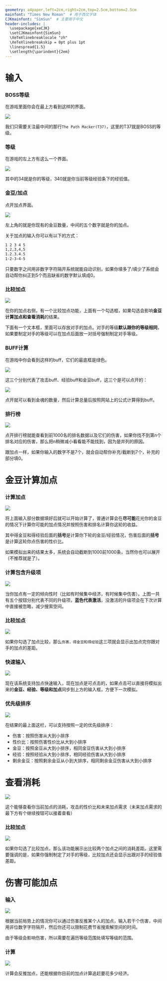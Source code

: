 ```yaml
---
geometry: a4paper,left=2cm,right=2cm,top=2.5cm,bottom=2.5cm
mainfont: "Times New Roman"  # 用于西文字体
CJKmainfont: "SimSun"  # 主要用于中文
header-includes: |
  \usepackage{xeCJK}
  \setCJKmainfont{SimSun}
  \XeTeXlinebreaklocale "zh"
  \XeTeXlinebreakskip = 0pt plus 1pt
  \linespread{1.5}
  \setlength{\parindent}{2em}
---
```


# 输入

### BOSS等级

在游戏里面你会在最上方看到这样的界面。

![](./images/bosslevel.png)

我们只需要关注最中间的那行`The Path Macker(T37)`，这里的T37就是BOSS的等级。

### 等级

在游戏的左上方有这么一个界面。

![](./images/urlevel.png)

其中的34就是你的等级，340就是你当前等级经验条下的经验值。

### 金豆/加点

点开加点界面。

![](./images/points.png)

左上角的就是你现有的金豆数量，中间的五个数字就是你的加点。

关于加点的输入你可以有以下的方式：

```txt
1 2 3 4 5
1,2,3,4,5
1.2.3.4.5
1-2-3-4-5
```

只要数字之间用非数字字符隔开系统就能自动识别，如果你填多了/填少了系统会自动帮你纠正到5个而且缺省的数字默认填成0。

### 比较加点

![](./images/buildcomparison-zh.png)

在你的加点右侧，有一个比较加点功能，上面有一个勾选框，如果勾选会影响**金豆计算加点和查看消耗**的结果。

下面有一个文本框，里面可以存放对手的加点。对手的等级**默认跟你的等级相同**，如果要制定对手的等级可以在加点后面放一对括号强制制定对手等级。

### BUFF计算

在游戏中你会看到这样的buff，它们的最底框是绿色。

![](./images/buff.png)

这三个分别代表了攻击buff、经验buff和金豆buff，这三个是可以点开的：

![](./images/goldsoul.png)

点开就可以看到金魂的数量，然后计算总量后按照网站上的公式计算得到buff。

### 排行榜

![](./images/leaderboard.png)

点开排行榜就能查看到前1000名的排名数据以及它们的伤害，如果你找不到第n个排名对应的伤害，那么把n稍微减小看看能不能找到，因为是并列的原因。

跟加点一样，如果你输入的数字不是7个，就会自动帮你补充/截断到7个，补充的部分填0。

# 金豆计算加点

### 计算加点

![](./images/gptodamage1-zh.png)

将上面输入部分数据填好后就可以开始计算了，普通计算会在**尽可能**花光你的金豆的情况下计算你可能的加点情况并按照伤害和排名计算你这轮的收益。

其中得金豆和得经验后面的**括号**是计算你下轮的金豆/经验情况，伤害后面的**括号**是计算这轮你点伤害的性价比。

如果模拟出来的结果太多，系统会自动截断到1000前1000条，当然你也可以展开（不推荐就是了）。

### 计算包含升级项

![](./images/includeingupgrades.png)

当你加点有一定的倾向性时（比如有时候集中经济，有时候集中伤害）。上图一共有五个按钮分别代表不同的升级项，**蓝色代表激活**，没激活的升级项会在下次计算中直接被忽略，减少搜索空间。

### 比较加点

![](./images/gptodamage2.png)

如果你勾选了加点比较，那么`伤害，得金豆和得经验`这三项就会显示出加点完你跟对手的加点的差距。

### 快速输入

![](./images/gptodamage3-zh.png)

现在该系统支持加点快速输入，现在加点是可点击的，如果点击可以直接将模拟出来的**金豆、经验、等级和加点**同步到上方的输入框，方便下一次模拟。

### 优先级排序

![](./images/gptopoints4-zh.png)

在结果的最上面这栏，可以支持按照一定的优先级排序：

+ 伤害：按照伤害从大到小排序
+ 性价比：按照伤害性价比从大到小排序
+ 金豆：按照金豆从大到小排序，相同金豆伤害从大到小排序
+ 经验：按照经验从大到小排序，相同经验伤害从大到小排序
+ 剩余金豆：按照剩余金豆从小到大排序，相同剩余金豆伤害从大到小排序

# 查看消耗

![](./images/showcost1-zh.png)

这个能够查看你当前加点的消耗，攻击的性价比和未来加点需求（未来加点需求的最下方有个继续按钮可以接着查看）

### 比较加点

![](./images/showcost2-zh.png)

如果你勾选了比较加点，那么该功能展示出比较两个加点之间的消耗差距。这里需要强调的是，如果你强制制定了对手的等级，比较加点还会显示出跟对手的经验值差距。

# 伤害可能加点

### 输入

![](./images/dmgtopoints1-zh.png)

根据当前局势上的情况你可以通过伤害反推某个人的加点，输入若干个伤害，中间用非位数字字符隔开，然后你还可以限制花费节省搜索解空间的时间。

由于等级会影响伤害，所以需要在遍历等级范围处填写等级的范围。

### 计算

![](./images/dmgtopoints2-zh.png)

计算会反推加点，还能根据你目前的加点计算追赶要花多少经济。